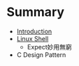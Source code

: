 # Summary

* [Introduction](README.md)
* [Linux Shell](linux_shell.md)
   * Expect妙用無窮
* C Design Pattern 

